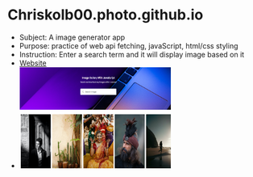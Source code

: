# Chriskolb00.photo.github.io
* Subject: A image generator app
* Purpose: practice of web api fetching, javaScript, html/css styling
* Instruction: Enter a search term and it will display image based on it
* <a href="https://chriskolb00-photogenerator.netlify.app" />Website
* <img src="./images/display.png" style="width:300px; height:200px;" />
